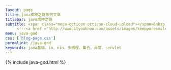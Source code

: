 ```yaml
---
layout: page
title: java成神之路系列文章
titlebar: java成神之路
subtitle: <span class="mega-octicon octicon-cloud-upload"></span>&nbsp;&nbsp;
     <!--<a href ="http://www.ityouknow.com/assets/images/keeppuresmile.jpg">关注公众号：<font color="#00FF00">纯洁的微笑</font>，回复"springcloud"进群交流。</a>-->
menu: java-god
css: ['blog-page.css']
permalink: /java-god
keywords: java基础、io、nio、多线程、集合、异常、servlet
---
```

{% include java-god.html %}